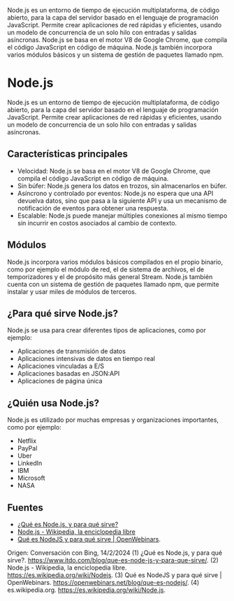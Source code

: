 Node.js es un entorno de tiempo de ejecución multiplataforma, de código abierto, para la capa del servidor basado en el lenguaje de programación JavaScript. Permite crear aplicaciones de red rápidas y eficientes, usando un modelo de concurrencia de un solo hilo con entradas y salidas asíncronas. Node.js se basa en el motor V8 de Google Chrome, que compila el código JavaScript en código de máquina. Node.js también incorpora varios módulos básicos y un sistema de gestión de paquetes llamado npm.


# Node.js
Node.js es un entorno de tiempo de ejecución multiplataforma, de código abierto, para la capa del servidor basado en el lenguaje de programación JavaScript. Permite crear aplicaciones de red rápidas y eficientes, usando un modelo de concurrencia de un solo hilo con entradas y salidas asíncronas.

## Características principales
- Velocidad: Node.js se basa en el motor V8 de Google Chrome, que compila el código JavaScript en código de máquina.
- Sin búfer: Node.js genera los datos en trozos, sin almacenarlos en búfer.
- Asíncrono y controlado por eventos: Node.js no espera que una API devuelva datos, sino que pasa a la siguiente API y usa un mecanismo de notificación de eventos para obtener una respuesta.
- Escalable: Node.js puede manejar múltiples conexiones al mismo tiempo sin incurrir en costos asociados al cambio de contexto.

## Módulos
Node.js incorpora varios módulos básicos compilados en el propio binario, como por ejemplo el módulo de red, el de sistema de archivos, el de temporizadores y el de propósito más general Stream. Node.js también cuenta con un sistema de gestión de paquetes llamado npm, que permite instalar y usar miles de módulos de terceros.

## ¿Para qué sirve Node.js?
Node.js se usa para crear diferentes tipos de aplicaciones, como por ejemplo:

- Aplicaciones de transmisión de datos
- Aplicaciones intensivas de datos en tiempo real
- Aplicaciones vinculadas a E/S
- Aplicaciones basadas en JSON:API
- Aplicaciones de página única

## ¿Quién usa Node.js?
Node.js es utilizado por muchas empresas y organizaciones importantes, como por ejemplo:

- Netflix
- PayPal
- Uber
- LinkedIn
- IBM
- Microsoft
- NASA

## Fuentes
- [¿Qué es Node.js, y para qué sirve?](^1^)
- [Node.js - Wikipedia, la enciclopedia libre](^2^)
- [Qué es NodeJS y para qué sirve | OpenWebinars](^3^).

Origen: Conversación con Bing, 14/2/2024
(1) ¿Qué es Node.js, y para qué sirve?. https://www.itdo.com/blog/que-es-node-js-y-para-que-sirve/.
(2) Node.js - Wikipedia, la enciclopedia libre. https://es.wikipedia.org/wiki/Nodejs.
(3) Qué es NodeJS y para qué sirve | OpenWebinars. https://openwebinars.net/blog/que-es-nodejs/.
(4) es.wikipedia.org. https://es.wikipedia.org/wiki/Node.js.